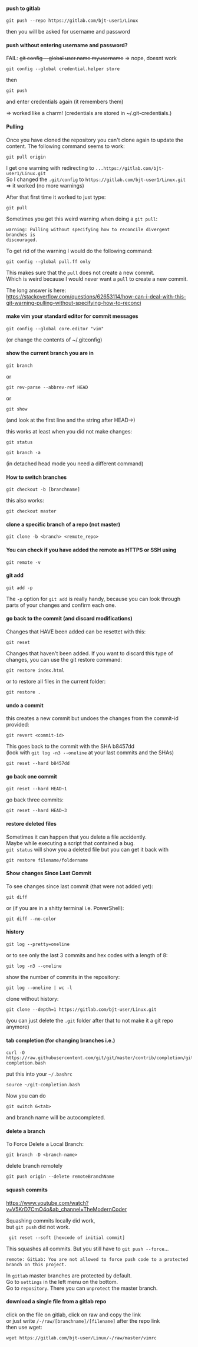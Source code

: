 #### push to gitlab

```
git push --repo https://gitlab.com/bjt-user1/Linux
```

then you will be asked for username and password

#### push without entering username and password?

FAIL: ~~git config --global user.name myusername~~
=> nope, doesnt work

```
git config --global credential.helper store
```

then

```
git push
```

and enter credentials again (it remembers them)

=> worked like a charm!
(credentials are stored in ~/.git-credentials.)

#### Pulling

Once you have cloned the repository you can't clone again to update the content.
The following command seems to work:

```
git pull origin
```

I get one warning with redirecting to `...https://gitlab.com/bjt-user1/Linux.git`\
So I changed the `.git/config` to `https://gitlab.com/bjt-user1/Linux.git`\
=> it worked (no more warnings)

After that first time it worked to just type:

```
git pull
```

Sometimes you get this weird warning when doing a `git pull`:

```
warning: Pulling without specifying how to reconcile divergent branches is
discouraged.
```

To get rid of the warning I would do the following command:

```
git config --global pull.ff only
```

This makes sure that the `pull` does not create a new commit.\
Which is weird because I would never want a `pull` to create a new commit.

The long answer is here: \
https://stackoverflow.com/questions/62653114/how-can-i-deal-with-this-git-warning-pulling-without-specifying-how-to-reconci

#### make vim your standard editor for commit messages

```
git config --global core.editor "vim"
```

(or change the contents of ~/.gitconfig)

#### show the current branch you are in

```
git branch
```

or

```
git rev-parse --abbrev-ref HEAD
```

or

```
git show
```

(and look at the first line and the string after HEAD->)

this works at least when you did not make changes:

```
git status
```

```
git branch -a
```

(in detached head mode you need a different command)

#### How to switch branches

```
git checkout -b [branchname]
```

this also works:

```
git checkout master
```

#### clone a specific branch of a repo (not master)

```
git clone -b <branch> <remote_repo>
```

#### You can check if you have added the remote as HTTPS or SSH using

```
git remote -v
```

#### git add

```
git add -p
```

The `-p` option for `git add` is really handy, because you can look through parts of your changes and confirm each one.

#### go back to the commit (and discard modifications)

Changes that HAVE been added can be resettet with this:

```
git reset
```

Changes that haven't been added.
If you want to discard this type of changes, you can use the git restore command:

```
git restore index.html
```

or to restore all files in the current folder:

```
git restore .
```

#### undo a commit

this creates a new commit but undoes the changes from the commit-id provided:

```
git revert <commit-id>
```

This goes back to the commit with the SHA b8457dd\
(look with `git log -n3 --oneline` at your last commits and the SHAs)

```
git reset --hard b8457dd
```

#### go back one commit

```
git reset --hard HEAD~1
```

go back three commits:
```
git reset --hard HEAD~3
```

#### restore deleted files

Sometimes it can happen that you delete a file accidently.\
Maybe while executing a script that contained a bug.\
`git status` will show you a deleted file
but you can get it back with

```
git restore filename/foldername
```

#### Show changes Since Last Commit

To see changes since last commit (that were not added yet):

```
git diff
```

or (if you are in a shitty terminal i.e. PowerShell):

```
git diff --no-color
```

#### history

```
git log --pretty=oneline
```

or to see only the last 3 commits and hex codes with a length of 8:

```
git log -n3 --oneline
```

show the number of commits in the repository:

```
git log --oneline | wc -l
```

clone without history:

```
git clone --depth=1 https://gitlab.com/bjt-user/Linux.git
```

(you can just delete the `.git` folder after that to not make it a git repo anymore)

#### tab completion (for changing branches i.e.)

```
curl -O https://raw.githubusercontent.com/git/git/master/contrib/completion/git-completion.bash
```

put this into your `~/.bashrc`

```
source ~/git-completion.bash
```

Now you can do

```
git switch 6<tab>
```

and branch name will be autocompleted.

#### delete a branch

To Force Delete a Local Branch:

```
git branch -D <branch-name>
```

delete branch remotely

```
git push origin --delete remoteBranchName
```

#### squash commits

https://www.youtube.com/watch?v=V5KrD7CmO4o&ab_channel=TheModernCoder

Squashing commits locally did work,\
but `git push` did not work.

```
 git reset --soft [hexcode of initial commit]
```

This squashes all commits. But you still have to `git push --force`...

```
remote: GitLab: You are not allowed to force push code to a protected branch on this project.
```

In `gitlab` master branches are protected by default.\
Go to `settings` in the left menu on the bottom.\
Go to `repository`. There you can `unprotect` the master branch.

#### download a single file from a gitlab repo

click on the file on gitlab, click on raw and copy the link\
or just write `/-/raw/[branchname]/[filename]` after the repo link\
then use wget:

```
wget https://gitlab.com/bjt-user/Linux/-/raw/master/vimrc
```

